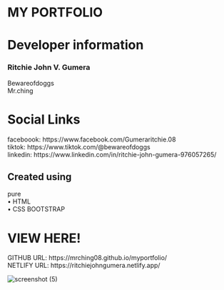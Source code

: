 <h1>MY PORTFOLIO</h1>

<h1>Developer information</h1>
<h3>Ritchie John V. Gumera</h3>
Bewareofdoggs<br>
Mr.ching

<h1>Social Links</h1>
faceboook:  https://www.facebook.com/Gumeraritchie.08<br>
tiktok:  https://www.tiktok.com/@bewareofdoggs <br>
linkedin:  https://www.linkedin.com/in/ritchie-john-gumera-976057265/

<h2>Created using</h2>
pure<br>
 • HTML<br>
 • CSS BOOTSTRAP 

<h1>VIEW HERE!</h1>
GITHUB URL: https://mrching08.github.io/myportfolio/<br>
NETLIFY URL: https://ritchiejohngumera.netlify.app/

![screenshot (5)](https://github.com/Mrching08/porfolio/assets/112615845/1a66e517-6e85-478a-9d4b-ed06fd10a1ce)



